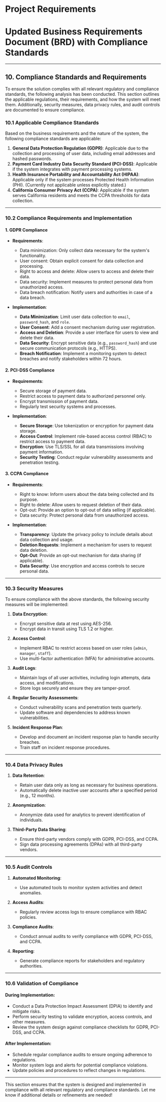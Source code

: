 # Project Requirements

# Updated Business Requirements Document (BRD) with Compliance Standards

---

## 10. Compliance Standards and Requirements

To ensure the solution complies with all relevant regulatory and compliance standards, the following analysis has been conducted. This section outlines the applicable regulations, their requirements, and how the system will meet them. Additionally, security measures, data privacy rules, and audit controls are documented to ensure compliance.

### 10.1 Applicable Compliance Standards

Based on the business requirements and the nature of the system, the following compliance standards are applicable:

1. **General Data Protection Regulation (GDPR)**: Applicable due to the collection and processing of user data, including email addresses and hashed passwords.
2. **Payment Card Industry Data Security Standard (PCI-DSS)**: Applicable if the system integrates with payment processing systems.
3. **Health Insurance Portability and Accountability Act (HIPAA)**: Applicable only if the system processes Protected Health Information (PHI). (Currently not applicable unless explicitly stated.)
4. **California Consumer Privacy Act (CCPA)**: Applicable if the system serves California residents and meets the CCPA thresholds for data collection.

---

### 10.2 Compliance Requirements and Implementation

#### 1. **GDPR Compliance**
   - **Requirements**:
     - Data minimization: Only collect data necessary for the system's functionality.
     - User consent: Obtain explicit consent for data collection and processing.
     - Right to access and delete: Allow users to access and delete their data.
     - Data security: Implement measures to protect personal data from unauthorized access.
     - Data breach notification: Notify users and authorities in case of a data breach.

   - **Implementation**:
     - **Data Minimization**: Limit user data collection to `email`, `password_hash`, and `role`.
     - **User Consent**: Add a consent mechanism during user registration.
     - **Access and Deletion**: Provide a user interface for users to view and delete their data.
     - **Data Security**: Encrypt sensitive data (e.g., `password_hash`) and use secure communication protocols (e.g., HTTPS).
     - **Breach Notification**: Implement a monitoring system to detect breaches and notify stakeholders within 72 hours.

#### 2. **PCI-DSS Compliance**
   - **Requirements**:
     - Secure storage of payment data.
     - Restrict access to payment data to authorized personnel only.
     - Encrypt transmission of payment data.
     - Regularly test security systems and processes.

   - **Implementation**:
     - **Secure Storage**: Use tokenization or encryption for payment data storage.
     - **Access Control**: Implement role-based access control (RBAC) to restrict access to payment data.
     - **Encryption**: Use TLS/SSL for all data transmissions involving payment information.
     - **Security Testing**: Conduct regular vulnerability assessments and penetration testing.

#### 3. **CCPA Compliance**
   - **Requirements**:
     - Right to know: Inform users about the data being collected and its purpose.
     - Right to delete: Allow users to request deletion of their data.
     - Opt-out: Provide an option to opt-out of data selling (if applicable).
     - Data security: Protect personal data from unauthorized access.

   - **Implementation**:
     - **Transparency**: Update the privacy policy to include details about data collection and usage.
     - **Deletion Requests**: Implement a mechanism for users to request data deletion.
     - **Opt-Out**: Provide an opt-out mechanism for data sharing (if applicable).
     - **Data Security**: Use encryption and access controls to secure personal data.

---

### 10.3 Security Measures

To ensure compliance with the above standards, the following security measures will be implemented:

1. **Data Encryption**:
   - Encrypt sensitive data at rest using AES-256.
   - Encrypt data in transit using TLS 1.2 or higher.

2. **Access Control**:
   - Implement RBAC to restrict access based on user roles (`admin`, `manager`, `staff`).
   - Use multi-factor authentication (MFA) for administrative accounts.

3. **Audit Logs**:
   - Maintain logs of all user activities, including login attempts, data access, and modifications.
   - Store logs securely and ensure they are tamper-proof.

4. **Regular Security Assessments**:
   - Conduct vulnerability scans and penetration tests quarterly.
   - Update software and dependencies to address known vulnerabilities.

5. **Incident Response Plan**:
   - Develop and document an incident response plan to handle security breaches.
   - Train staff on incident response procedures.

---

### 10.4 Data Privacy Rules

1. **Data Retention**:
   - Retain user data only as long as necessary for business operations.
   - Automatically delete inactive user accounts after a specified period (e.g., 12 months).

2. **Anonymization**:
   - Anonymize data used for analytics to prevent identification of individuals.

3. **Third-Party Data Sharing**:
   - Ensure third-party vendors comply with GDPR, PCI-DSS, and CCPA.
   - Sign data processing agreements (DPAs) with all third-party vendors.

---

### 10.5 Audit Controls

1. **Automated Monitoring**:
   - Use automated tools to monitor system activities and detect anomalies.

2. **Access Audits**:
   - Regularly review access logs to ensure compliance with RBAC policies.

3. **Compliance Audits**:
   - Conduct annual audits to verify compliance with GDPR, PCI-DSS, and CCPA.

4. **Reporting**:
   - Generate compliance reports for stakeholders and regulatory authorities.

---

### 10.6 Validation of Compliance

#### During Implementation:
   - Conduct a Data Protection Impact Assessment (DPIA) to identify and mitigate risks.
   - Perform security testing to validate encryption, access controls, and other measures.
   - Review the system design against compliance checklists for GDPR, PCI-DSS, and CCPA.

#### After Implementation:
   - Schedule regular compliance audits to ensure ongoing adherence to regulations.
   - Monitor system logs and alerts for potential compliance violations.
   - Update policies and procedures to reflect changes in regulations.

---

This section ensures that the system is designed and implemented in compliance with all relevant regulatory and compliance standards. Let me know if additional details or refinements are needed!